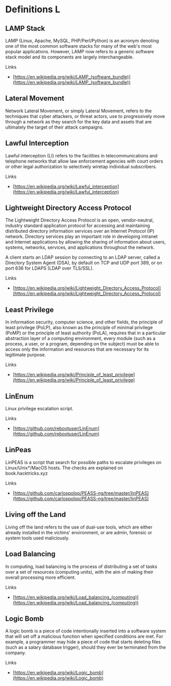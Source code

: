 # Definitions L

## LAMP Stack
LAMP (Linux, Apache, MySQL, PHP/Perl/Python) is an acronym denoting one of the most common software stacks for many of the web's most popular applications.
However, LAMP now refers to a generic software stack model and its components are largely interchangeable.

Links
- [https://en.wikipedia.org/wiki/LAMP_(software_bundle)](https://en.wikipedia.org/wiki/LAMP_(software_bundle))

## Lateral Movement
Network Lateral Movement, or simply Lateral Movement, refers to the techniques that cyber attackers, or threat actors, use to progressively move through a network as they search for the key data and assets that are ultimately the target of their attack campaigns.

## Lawful Interception
Lawful interception (LI) refers to the facilities in telecommunications and telephone networks that allow law enforcement agencies with court orders or other legal authorization to selectively wiretap individual subscribers.

Links
- [https://en.wikipedia.org/wiki/Lawful_interception](https://en.wikipedia.org/wiki/Lawful_interception)

## Lightweight Directory Access Protocol
The Lightweight Directory Access Protocol is an open, vendor-neutral, industry standard application protocol for accessing and maintaining distributed directory information services over an Internet Protocol (IP) network. 
Directory services play an important role in developing intranet and Internet applications by allowing the sharing of information about users, systems, networks, services, and applications throughout the network.

A client starts an LDAP session by connecting to an LDAP server, called a Directory System Agent (DSA), by default on TCP and UDP port 389, or on port 636 for LDAPS (LDAP over TLS/SSL).

Links
- [https://en.wikipedia.org/wiki/Lightweight_Directory_Access_Protocol](https://en.wikipedia.org/wiki/Lightweight_Directory_Access_Protocol)

## Least Privilege
In information security, computer science, and other fields, the principle of least privilege (PoLP), also known as the principle of minimal privilege (PoMP) or the principle of least authority (PoLA), requires that in a particular abstraction layer of a computing environment, every module (such as a process, a user, or a program, depending on the subject) must be able to access only the information and resources that are necessary for its legitimate purpose.

Links
- [https://en.wikipedia.org/wiki/Principle_of_least_privilege](https://en.wikipedia.org/wiki/Principle_of_least_privilege)

## LinEnum
Linux privilege escalation script.

Links
- [https://github.com/rebootuser/LinEnum](https://github.com/rebootuser/LinEnum)

## LinPeas
LinPEAS is a script that search for possible paths to escalate privileges on Linux/Unix*/MacOS hosts. The checks are explained on book.hacktricks.xyz

Links
- [https://github.com/carlospolop/PEASS-ng/tree/master/linPEAS](https://github.com/carlospolop/PEASS-ng/tree/master/linPEAS)

## Living off the Land
Living off the land refers to the use of dual-use tools, which are either already installed in the victims' environment, or are admin, forensic or system tools used maliciously.

## Load Balancing
In computing, load balancing is the process of distributing a set of tasks over a set of resources (computing units), with the aim of making their overall processing more efficient.

Links
- [https://en.wikipedia.org/wiki/Load_balancing_(computing)](https://en.wikipedia.org/wiki/Load_balancing_(computing))

## Logic Bomb
A logic bomb is a piece of code intentionally inserted into a software system that will set off a malicious function when specified conditions are met.
For example, a programmer may hide a piece of code that starts deleting files (such as a salary database trigger), should they ever be terminated from the company.

Links
- [https://en.wikipedia.org/wiki/Logic_bomb](https://en.wikipedia.org/wiki/Logic_bomb)
